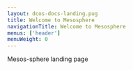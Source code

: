 ```yaml
---
layout: dcos-docs-landing.pug
title: Welcome to Mesosphere
navigationTitle: Welcome to Mesosphere
menus: ['header']
menuWeight: 0
---
```


Mesos-sphere landing page